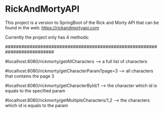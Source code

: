 # RickAndMortyAPI
This project is a version to SpringBoot of the Rick and Morty API that can be found in the web: https://rickandmortyapi.com

Currently the project only has 4 methods:


##########################################################################

#localhost:8080/rickmorty/getAllCharacters --> a full list of characters

#localhost:8080/rickmorty/getCharacterParam?page=3 --> all characters that contains the page 3

#localhost:8080/rickmorty/getCharacterById/1 --> the character which id is equals to the specified param

#localhost:8080/rickmorty/getMultipleCharacters/1,2 --> the characters which id is equals to the param
